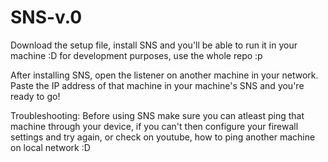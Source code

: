 # SNS-v.0
Download the setup file, install SNS and you'll be able to run it in your machine :D 
for development purposes, use the whole repo :p 

After installing SNS, open the listener on another machine in your network. Paste the IP address of that machine in your machine's SNS and you're ready to go!

Troubleshooting:
Before using SNS make sure you can atleast ping that machine through your device, if you can't then configure your firewall settings and try again, or check on youtube, how to ping another machine on local network :D
